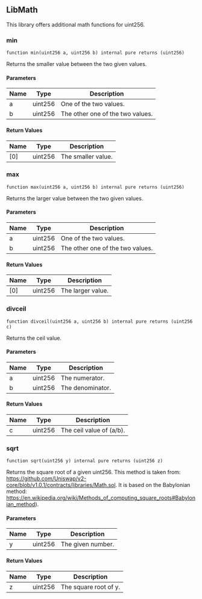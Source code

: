 ## LibMath

This library offers additional math functions for uint256.

### min

```solidity
function min(uint256 a, uint256 b) internal pure returns (uint256)
```

Returns the smaller value between the two given values.

#### Parameters

| Name | Type    | Description                      |
| ---- | ------- | -------------------------------- |
| a    | uint256 | One of the two values.           |
| b    | uint256 | The other one of the two values. |

#### Return Values

| Name | Type    | Description        |
| ---- | ------- | ------------------ |
| [0]  | uint256 | The smaller value. |

### max

```solidity
function max(uint256 a, uint256 b) internal pure returns (uint256)
```

Returns the larger value between the two given values.

#### Parameters

| Name | Type    | Description                      |
| ---- | ------- | -------------------------------- |
| a    | uint256 | One of the two values.           |
| b    | uint256 | The other one of the two values. |

#### Return Values

| Name | Type    | Description       |
| ---- | ------- | ----------------- |
| [0]  | uint256 | The larger value. |

### divceil

```solidity
function divceil(uint256 a, uint256 b) internal pure returns (uint256 c)
```

Returns the ceil value.

#### Parameters

| Name | Type    | Description      |
| ---- | ------- | ---------------- |
| a    | uint256 | The numerator.   |
| b    | uint256 | The denominator. |

#### Return Values

| Name | Type    | Description              |
| ---- | ------- | ------------------------ |
| c    | uint256 | The ceil value of (a/b). |

### sqrt

```solidity
function sqrt(uint256 y) internal pure returns (uint256 z)
```

Returns the square root of a given uint256.
This method is taken from:
https://github.com/Uniswap/v2-core/blob/v1.0.1/contracts/libraries/Math.sol.
It is based on the Babylonian method:
https://en.wikipedia.org/wiki/Methods_of_computing_square_roots#Babylonian_method).

#### Parameters

| Name | Type    | Description       |
| ---- | ------- | ----------------- |
| y    | uint256 | The given number. |

#### Return Values

| Name | Type    | Description           |
| ---- | ------- | --------------------- |
| z    | uint256 | The square root of y. |
